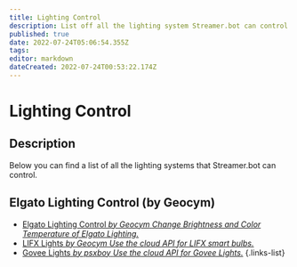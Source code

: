 ```yaml
---
title: Lighting Control
description: List off all the lighting system Streamer.bot can control.
published: true
date: 2022-07-24T05:06:54.355Z
tags: 
editor: markdown
dateCreated: 2022-07-24T00:53:22.174Z
---
```


# Lighting Control

## Description

Below you can find a list of all the lighting systems that Streamer.bot can control.

## Elgato Lighting Control (by Geocym)

* [Elgato Lighting Control *by Geocym* *Change Brightness and Color Temperature of Elgato Lighting.*](/extensions/lighting-control/elgato-lighting-control)
* [LIFX Lights *by Geocym* *Use the cloud API for LIFX smart bulbs.*](/extensions/lighting-control/lifx-lights)
* [Govee Lights *by psxboy* *Use the cloud API for Govee Lights.*](/extensions/lighting-control/govee-lights)
{.links-list}
